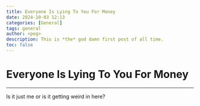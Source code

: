 ```yaml
---
title: Everyone Is Lying To You For Money
date: 2024-10-03 12:13
categories: [General]
tags: general
author: <pog>
description: This is *the* god damn first post of all time.
toc: false
---
```


# Everyone Is Lying To You For Money

---

Is it just me or is it getting weird in here?
